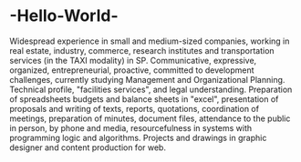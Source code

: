 # -Hello-World-

Widespread experience in small and medium-sized companies, working in real estate, industry, commerce, research institutes and transportation services (in the TAXI modality) in SP. Communicative, expressive, organized, entrepreneurial, proactive, committed to development challenges, currently studying Management and Organizational Planning. Technical profile, "facilities services", and legal understanding. Preparation of spreadsheets budgets and balance sheets in "excel", presentation of proposals and writing of texts, reports, quotations, coordination of meetings, preparation of minutes, document files, attendance to the public in person, by phone and media, resourcefulness in systems with programming logic and algorithms. Projects and drawings in graphic designer and content production for web.

